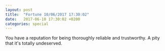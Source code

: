 ```yaml
---
layout: post
title:  "Fortune 10/06/2017 17:30:02"
date:   2017-06-10 17:30:02 +0200
categories: special
---
```


You have a reputation for being thoroughly reliable and trustworthy.
A pity that it's totally undeserved.
